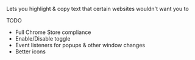 Lets you highlight & copy text that certain websites wouldn't want you to

TODO
- Full Chrome Store compliance
- Enable/Disable toggle
- Event listeners for popups & other window changes
- Better icons
